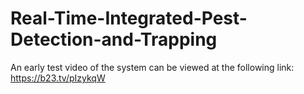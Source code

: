 # Real-Time-Integrated-Pest-Detection-and-Trapping

An early test video of the system can be viewed at the following link: https://b23.tv/pIzykqW
